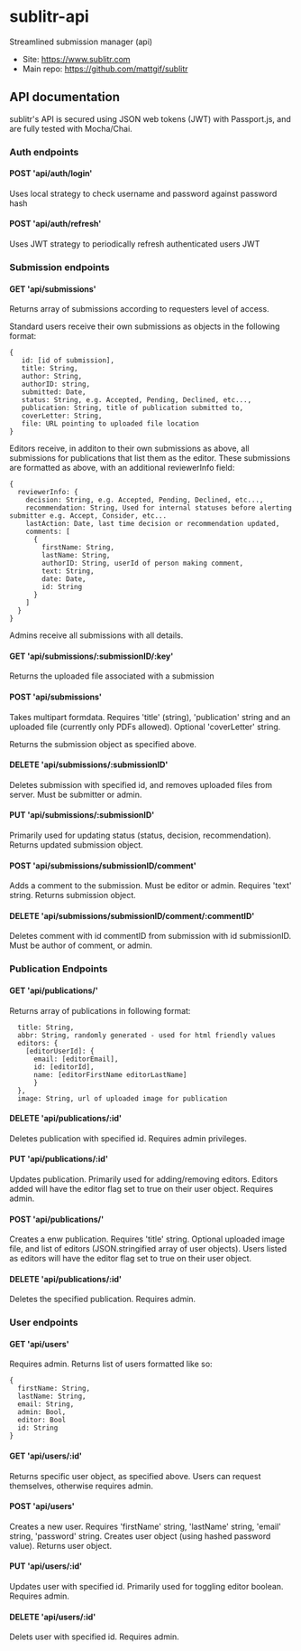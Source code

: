 # sublitr-api

Streamlined submission manager (api)

* Site: https://www.sublitr.com
* Main repo: https://github.com/mattgif/sublitr

## API documentation
sublitr's API is secured using JSON web tokens (JWT) with Passport.js, and are fully tested with Mocha/Chai.

### Auth endpoints

#### POST 'api/auth/login'
  Uses local strategy to check username and password against password hash
  
#### POST 'api/auth/refresh'
  Uses JWT strategy to periodically refresh authenticated users JWT
  
### Submission endpoints

#### GET 'api/submissions'
  Returns array of submissions according to requesters level of access. 
  
  Standard users receive their own submissions as objects in the following format: 
  ````
  {
     id: [id of submission],
     title: String,
     author: String,
     authorID: string,
     submitted: Date,
     status: String, e.g. Accepted, Pending, Declined, etc...,
     publication: String, title of publication submitted to,
     coverLetter: String,
     file: URL pointing to uploaded file location
  }
  ````
  
  Editors receive, in additon to their own submissions as above, all submissions for publications that list them as the editor. These submissions are formatted as above, with an additional reviewerInfo field:
  
  ````
  {
    reviewerInfo: {
      decision: String, e.g. Accepted, Pending, Declined, etc...,
      recommendation: String, Used for internal statuses before alerting submitter e.g. Accept, Consider, etc... 
      lastAction: Date, last time decision or recommendation updated,
      comments: [
        {
          firstName: String,
          lastName: String,
          authorID: String, userId of person making comment,
          text: String,
          date: Date,
          id: String
        }
      ]      
    }
  }
  ````
  
  Admins receive all submissions with all details.
  
#### GET 'api/submissions/:submissionID/:key' 
  Returns the uploaded file associated with a submission
  
#### POST 'api/submissions'
  Takes multipart formdata. Requires 'title' (string), 'publication' string and an uploaded file (currently only PDFs allowed). Optional 'coverLetter' string. 
  
  Returns the submission object as specified above. 
  
#### DELETE 'api/submissions/:submissionID'
  Deletes submission with specified id, and removes uploaded files from server. Must be submitter or admin.
  
#### PUT 'api/submissions/:submissionID'
  Primarily used for updating status (status, decision, recommendation). Returns updated submission object.
  
#### POST 'api/submissions/submissionID/comment'
  Adds a comment to the submission. Must be editor or admin. Requires 'text' string. Returns submission object.
  
#### DELETE 'api/submissions/submissionID/comment/:commentID'
  Deletes comment with id commentID from submission with id submissionID. Must be author of comment, or admin.
  
### Publication Endpoints

#### GET 'api/publications/'
  Returns array of publications in following format: 
  ````
    title: String,
    abbr: String, randomly generated - used for html friendly values
    editors: {
      [editorUserId]: {
        email: [editorEmail],
        id: [editorId],
        name: [editorFirstName editorLastName]
        }    
    },
    image: String, url of uploaded image for publication
  ````

#### DELETE 'api/publications/:id' 
  Deletes publication with specified id. Requires admin privileges.
  
#### PUT 'api/publications/:id'
  Updates publication. Primarily used for adding/removing editors. Editors added will have the editor flag set to true on their user object. Requires admin.
  
#### POST 'api/publications/'
  Creates a enw publication. Requires 'title' string. Optional uploaded image file, and list of editors (JSON.stringified array of user objects). Users listed as editors will have the editor flag set to true on their user object.
  
#### DELETE 'api/publications/:id'
  Deletes the specified publication. Requires admin.
  
### User endpoints
#### GET 'api/users'
  Requires admin. Returns list of users formatted like so:
  ````
  {
    firstName: String,
    lastName: String,
    email: String,
    admin: Bool,
    editor: Bool
    id: String
  }
  ````

#### GET 'api/users/:id'
  Returns specific user object, as specified above. Users can request themselves, otherwise requires admin.
  
#### POST 'api/users'
  Creates a new user. Requires 'firstName' string, 'lastName' string, 'email' string, 'password' string. Creates user object (using hashed password value). Returns user object.
  
#### PUT 'api/users/:id'
  Updates user with specified id. Primarily used for toggling editor boolean. Requires admin.
  
#### DELETE 'api/users/:id'
  Delets user with specified id. Requires admin.
